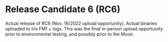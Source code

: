 # Release Candidate 6 (RC6)
Actual release of RC6 (Nov. 16/2022 upload opportunity). Actual binaries uploaded to Iris FM1 + logs. This was the final in-person upload opportunity prior to environmental testing, and possibly prior to the Moon.